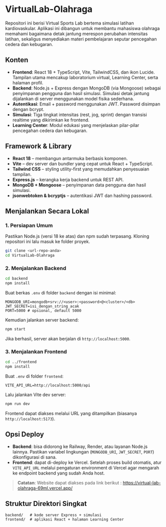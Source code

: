 # VirtualLab-Olahraga

Repositori ini berisi Virtual Sports Lab bertema simulasi latihan kardiovaskular. Aplikasi ini dibangun untuk membantu mahasiswa olahraga memahami bagaimana detak jantung merespon perubahan intensitas latihan, sekaligus menyediakan materi pembelajaran seputar pencegahan cedera dan kebugaran.

## Konten

- **Frontend**: React 18 + TypeScript, Vite, TailwindCSS, dan ikon Lucide. Tampilan utama mencakup laboratorium virtual, Learning Center, serta halaman profil.
- **Backend**: Node.js + Express dengan MongoDB (via Mongoose) sebagai penyimpanan pengguna dan hasil simulasi. Simulasi detak jantung dijalankan di server menggunakan model fisika sederhana.
- **Autentikasi**: Email + password menggunakan JWT. Password disimpan dengan bcrypt.
- **Simulasi**: Tiga tingkat intensitas (rest, jog, sprint) dengan transisi realtime yang dikirimkan ke frontend.
- **Learning Center**: Modul edukasi yang menjelaskan pilar-pilar pencegahan cedera dan kebugaran.

## Framework & Library

- **React 18** – membangun antarmuka berbasis komponen.
- **Vite** – dev server dan bundler yang cepat untuk React + TypeScript.
- **Tailwind CSS** – styling utility-first yang memudahkan penyesuaian tampilan.
- **Express.js** – kerangka kerja backend untuk REST API.
- **MongoDB + Mongoose** – penyimpanan data pengguna dan hasil simulasi.
- **jsonwebtoken & bcryptjs** – autentikasi JWT dan hashing password.

## Menjalankan Secara Lokal

### 1. Persiapan Umum

Pastikan Node.js (versi 18 ke atas) dan npm sudah terpasang. Kloning repositori ini lalu masuk ke folder proyek.

```bash
git clone <url-repo-anda>
cd VirtualLab-Olahraga
```

### 2. Menjalankan Backend

```bash
cd backend
npm install
```

Buat berkas `.env` di folder `backend` dengan isi minimal:

```
MONGODB_URI=mongodb+srv://<user>:<password>@<cluster>/<db>
JWT_SECRET=isi_dengan_string_acak
PORT=5000 # opsional, default 5000
```

Kemudian jalankan server backend:

```bash
npm start
```

Jika berhasil, server akan berjalan di `http://localhost:5000`.

### 3. Menjalankan Frontend

```bash
cd ../frontend
npm install
```

Buat `.env` di folder `frontend`:

```
VITE_API_URL=http://localhost:5000/api
```

Lalu jalankan Vite dev server:

```bash
npm run dev
```

Frontend dapat diakses melalui URL yang ditampilkan (biasanya `http://localhost:5173`).

## Opsi Deploy

- **Backend**: bisa didorong ke Railway, Render, atau layanan Node.js lainnya. Pastikan variabel lingkungan (`MONGODB_URI`, `JWT_SECRET`, `PORT`) dikonfigurasi di sana.
- **Frontend**: dapat di-deploy ke Vercel. Setelah proses build otomatis, atur `VITE_API_URL` melalui pengaturan environment di Vercel agar mengarah ke endpoint backend yang sudah Anda host.

> **Catatan**: Website dapat diakses pada link berikut : https://virtual-lab-olahraga-69ml.vercel.app/

## Struktur Direktori Singkat

```
backend/   # kode server Express + simulasi
frontend/  # aplikasi React + halaman Learning Center
```
